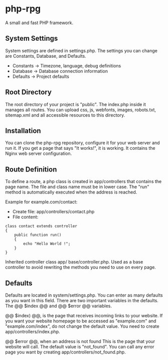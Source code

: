 # php-rpg
A small and fast PHP framework.

## System Settings

System settings are defined in settings.php. The settings you can change are Constants, Database, and Defaults.

* Constants -> Timezone, language, debug definitions
* Database  -> Database connection information
* Defaults  -> Project defaults

## Root Directory

The root directory of your project is "public". The index.php inside it manages all routes. You can upload css, js, webfonts, images, robots.txt, sitemap.xml and all accessible resources to this directory.

## Installation

You can clone the php-rpg repository, configure it for your web server and run it. If you get a page that says "It works!", it is working. It contains the Nginx web server configuration.

## Route Definition

To define a route, a php class is created in app/controllers that contains the page name. The file and class name must be in lower case. The "run" method is automatically executed when the address is reached.

Example for example.com/contact:

- Create file: app/controllers/contact.php
- File content:
```
class contact extends controller
{
    public function run()
    {
        echo "Hello World !";
    }
}
```
Inherited controller class app/ base/controller.php. Used as a base controller to avoid rewriting the methods you need to use on every page.

## Defaults

Defaults are located in system/settings.php. You can enter as many defaults as you want in this field. There are two important variables in the defaults. The @@ $index @@ and @@ $error @@ variables.

@@ $index) @@, is the page that receives incoming links to your website. If you want your website homepage to be accessed as "example.com" and "example.com/index", do not change the default value. You need to create app/controllers/index.php.

@@ $error @@, when an address is not found This is the page that your website will call. The default value is "not_found". You can call any error page you want by creating app/controllers/not_found.php.
